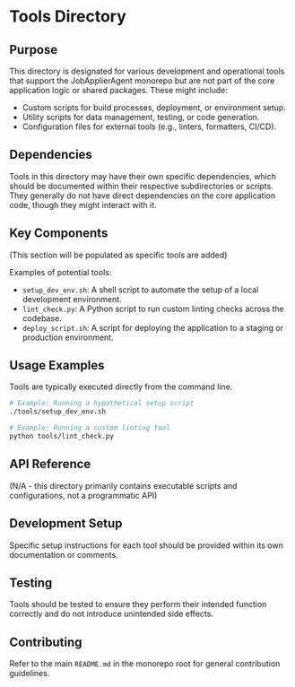 # Tools Directory

## Purpose
This directory is designated for various development and operational tools that support the JobApplierAgent monorepo but are not part of the core application logic or shared packages. These might include:
- Custom scripts for build processes, deployment, or environment setup.
- Utility scripts for data management, testing, or code generation.
- Configuration files for external tools (e.g., linters, formatters, CI/CD).

## Dependencies
Tools in this directory may have their own specific dependencies, which should be documented within their respective subdirectories or scripts. They generally do not have direct dependencies on the core application code, though they might interact with it.

## Key Components
(This section will be populated as specific tools are added)

Examples of potential tools:
- `setup_dev_env.sh`: A shell script to automate the setup of a local development environment.
- `lint_check.py`: A Python script to run custom linting checks across the codebase.
- `deploy_script.sh`: A script for deploying the application to a staging or production environment.

## Usage Examples
Tools are typically executed directly from the command line.

```bash
# Example: Running a hypothetical setup script
./tools/setup_dev_env.sh

# Example: Running a custom linting tool
python tools/lint_check.py
```

## API Reference
(N/A - this directory primarily contains executable scripts and configurations, not a programmatic API)

## Development Setup
Specific setup instructions for each tool should be provided within its own documentation or comments.

## Testing
Tools should be tested to ensure they perform their intended function correctly and do not introduce unintended side effects.

## Contributing
Refer to the main `README.md` in the monorepo root for general contribution guidelines.